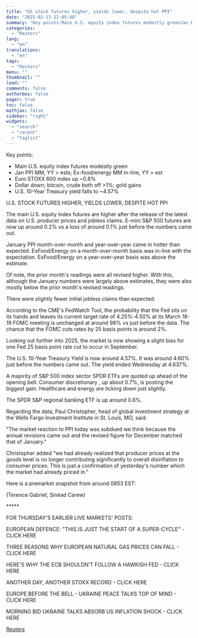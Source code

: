 ```yaml
---
title: "US stock futures higher, yields lower, despite hot PPI"
date: "2025-02-13 22:05:48"
summary: "Key points:Main U.S. equity index futures modestly greenJan PPI MM, YY &gt; ests; Ex-food/energy MM in-line, YY &gt; estEuro STOXX 600 index up ~0.8%Dollar down; bitcoin, crude both off &gt;1%; gold gainsU.S. 10-Year Treasury yield falls to ~4.57%U.S. STOCK FUTURES HIGHER, YIELDS LOWER, DESPITE HOT PPI The main U.S. equity..."
categories:
  - "Reuters"
lang:
  - "en"
translations:
  - "en"
tags:
  - "Reuters"
menu: ""
thumbnail: ""
lead: ""
comments: false
authorbox: false
pager: true
toc: false
mathjax: false
sidebar: "right"
widgets:
  - "search"
  - "recent"
  - "taglist"
---
```


Key points:

* Main U.S. equity index futures modestly green
* Jan PPI MM, YY > ests; Ex-food/energy MM in-line, YY > est
* Euro STOXX 600 index up ~0.8%
* Dollar down; bitcoin, crude both off >1%; gold gains
* U.S. 10-Year Treasury yield falls to ~4.57%

U.S. STOCK FUTURES HIGHER, YIELDS LOWER, DESPITE HOT PPI

The main U.S. equity index futures are higher after the release of the latest data on U.S. producer prices and jobless claims. E-mini S&P 500 futures are now up around 0.2% vs a loss of around 0.1% just before the numbers came out.

January PPI month-over-month and year-over-year came in hotter than expected. ExFood/Energy on a month-over-month basis was in-line with the expectation. ExFood/Energy on a year-over-year basis was above the estimate.

Of note, the prior month's readings were all revised higher. With this, although the January numbers were largely above estimates, they were also mostly below the prior month's revised readings.

There were slightly fewer initial jobless claims than expected:

According to the CME's FedWatch Tool, the probability that the Fed sits on its hands and leaves its current target rate of 4.25%-4.50% at its March 18-19 FOMC meeting is unchanged at around 98% vs just before the data. The chance that the FOMC cuts rates by 25 basis points is around 2%.

Looking out further into 2025, the market is now showing a slight bias for one Fed 25 basis point rate cut to occur in September.

The U.S. 10-Year Treasury Yield is now around 4.57%. It was around 4.60% just before the numbers came out. The yield ended Wednesday at 4.637%.

A majority of S&P 500 index sector SPDR ETFs are quoted up ahead of the opening bell. Consumer discretionary , up about 0.7%, is posting the biggest gain. Healthcare and energy are ticking down just slightly.

The SPDR S&P regional banking ETF is up around 0.6%.

Regarding the data, Paul Christopher, head of global investment strategy at the Wells Fargo Investment Institute in St. Louis, MO, said:

"The market reaction to PPI today was subdued we think because the annual revisions came out and the revised figure for December matched that of January."

Christopher added "we had already realized that producer prices at the goods level is no longer contributing significantly to overall disinflation to consumer prices. This is just a confirmation of yesterday's number which the market had already priced in."

Here is a premarket snapshot from around 0853 EST:

(Terence Gabriel, Sinéad Carew)

\*\*\*\*\*

FOR THURSDAY'S EARLIER LIVE MARKETS' POSTS:

EUROPEAN DEFENCE: "THIS IS JUST THE START OF A SUPER-CYCLE" - CLICK HERE

THREE REASONS WHY EUROPEAN NATURAL GAS PRICES CAN FALL - CLICK HERE

HERE'S WHY THE ECB SHOULDN’T FOLLOW A HAWKISH FED - CLICK HERE

ANOTHER DAY, ANOTHER STOXX RECORD - CLICK HERE

EUROPE BEFORE THE BELL - UKRAINE PEACE TALKS TOP OF MIND - CLICK HERE

MORNING BID UKRAINE TALKS ABSORB US INFLATION SHOCK - CLICK HERE

[Reuters](https://www.tradingview.com/news/reuters.com,2025:newsml_L1N3P40EP:0-us-stock-futures-higher-yields-lower-despite-hot-ppi/)
